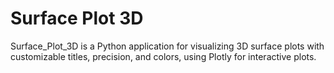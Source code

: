 # Surface Plot 3D
 Surface_Plot_3D is a Python application for visualizing 3D surface plots with customizable titles, precision, and colors, using Plotly for interactive plots.
